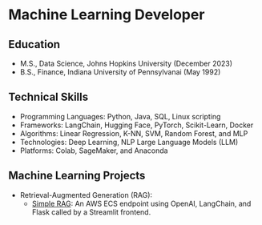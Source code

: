# Machine Learning Developer

## Education
* M.S., Data Science, Johns Hopkins University (December 2023)
* B.S., Finance, Indiana University of Pennsylvanai (May 1992)

## Technical Skills
* Programming Languages: Python, Java, SQL, Linux scripting
* Frameworks: LangChain, Hugging Face, PyTorch, Scikit-Learn, Docker 
* Algorithms: Linear Regression, K-NN, SVM, Random Forest, and MLP
* Technologies: Deep Learning, NLP Large Language Models (LLM) 
* Platforms: Colab, SageMaker, and Anaconda

## Machine Learning Projects
* Retrieval-Augmented Generation (RAG):
  * [Simple RAG](https://github.com/efarish/portfolio/tree/main/llm/simple_rag): An AWS ECS endpoint using OpenAI, LangChain, and Flask called by a Streamlit frontend.   
